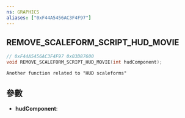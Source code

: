 ```yaml
---
ns: GRAPHICS
aliases: ["0xF44A5456AC3F4F97"]
---
```

## REMOVE_SCALEFORM_SCRIPT_HUD_MOVIE

```c
// 0xF44A5456AC3F4F97 0x03D87600
void REMOVE_SCALEFORM_SCRIPT_HUD_MOVIE(int hudComponent);
```

```
Another function related to "HUD scaleforms"  
```

## 參數
* **hudComponent**: 

